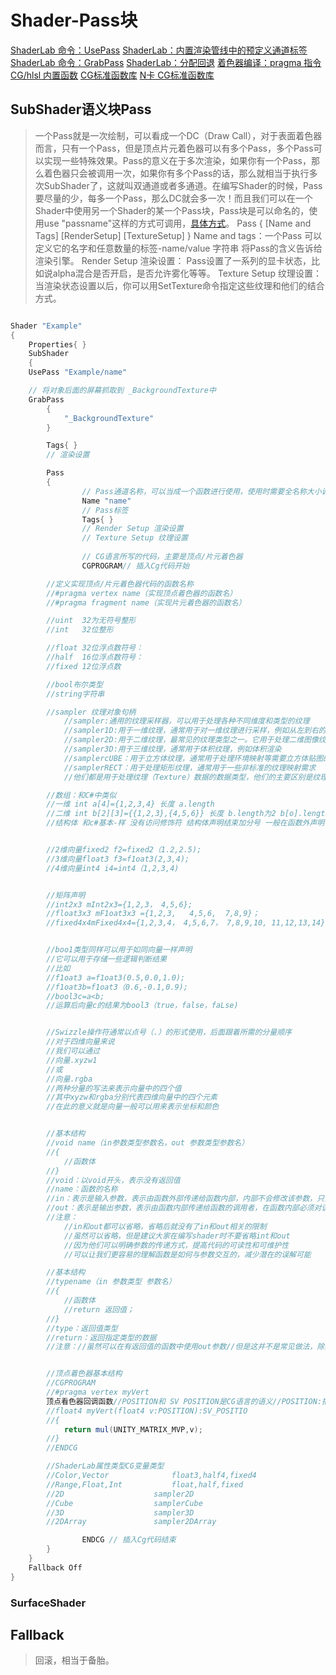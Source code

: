 # Shader-Pass块

[ShaderLab 命令：UsePass](https://docs.unity.cn/cn/2021.1/Manual/SL-UsePass.html)
[ShaderLab：内置渲染管线中的预定义通道标签](https://docs.unity.cn/cn/2021.1/Manual/shader-predefined-pass-tags-built-in.html)
[ShaderLab 命令：GrabPass](https://docs.unity.cn/cn/2021.1/Manual/SL-GrabPass.html)
[ShaderLab：分配回退](https://docs.unity.cn/cn/2021.1/Manual/SL-Fallback.html)
[着色器编译：pragma 指令](https://docs.unity.cn/cn/2021.1/Manual/SL-PragmaDirectives.html)
[CG/hlsl 内置函数](https://huailiang.github.io/blog/2019/cg/)
[CG标准函数库](https://blog.csdn.net/jingmengshenaaa/article/details/52809879)
[N卡 CG标准函数库](https://developer.download.nvidia.cn/cg/index_stdlib.html)

## SubShader语义块Pass

> 一个Pass就是一次绘制，可以看成一个DC（Draw Call），对于表面着色器而言，只有一个Pass，但是顶点片元着色器可以有多个Pass，多个Pass可以实现一些特殊效果。Pass的意义在于多次渲染，如果你有一个Pass，那么着色器只会被调用一次，如果你有多个Pass的话，那么就相当于执行多次SubShader了，这就叫双通道或者多通道。在编写Shader的时候，Pass要尽量的少，每多一个Pass，那么DC就会多一次！而且我们可以在一个Shader中使用另一个Shader的某一个Pass块，Pass块是可以命名的，使用use "passname"这样的方式可调用，[具体方式](https://docs.unity3d.com/Manual/SL-UsePass.html)。
> Pass { \[Name and Tags\] \[RenderSetup\] \[TextureSetup\] }
> Name and tags：一个Pass 可以定义它的名字和任意数量的标签-name/value 字符串 将Pass的含义告诉给渲染引擎。
> Render Setup 渲染设置： Pass设置了一系列的显卡状态，比如说alpha混合是否开启，是否允许雾化等等。
> Texture Setup 纹理设置：当渲染状态设置以后，你可以用SetTexture命令指定这些纹理和他们的结合方式。

```csharp

Shader "Example" 
{ 
    Properties{ }
    SubShader
    {
	UsePass "Example/name"

	// 将对象后面的屏幕抓取到 _BackgroundTexture中  
	GrabPass
        {
            "_BackgroundTexture"
        }

        Tags{ }
        // 渲染设置

        Pass 
        {
            	// Pass通道名称，可以当成一个函数进行使用，使用时需要全名称大小调用
            	Name "name"
            	// Pass标签
            	Tags{ }
            	// Render Setup 渲染设置
            	// Texture Setup 纹理设置
  
            	// CG语言所写的代码，主要是顶点/片元着色器
            	CGPROGRAM// 插入Cg代码开始

		//定义实现顶点/片元着色器代码的函数名称
		//#pragma vertex name（实现顶点着色器的函数名）
		//#pragma fragment name（实现片元着色器的函数名）

		//uint	32为无符号整形
		//int	32位整形

		//float	32位浮点数符号：
		//half	16位浮点数符号：
		//fixed	12位浮点数

		//bool布尔类型
		//string字符串

		//sampler 纹理对象句柄
			//sampler:通用的纹理采样器，可以用于处理各种不同维度和类型的纹理
			//sampler1D:用于一维纹理，通常用于对一维纹理进行采样，例如从左到右的渐变色门
			//sampler2D:用于二维纹理，最常见的纹理类型之一。它用于处理二维图像纹理，例如贴图
			//sampler3D:用于三维纹理，通常用于体积纹理，例如体积渲染
			//samplercUBE：用于立方体纹理，通常用于处理环境映射等需要立方体贴图的情况
			//samplerRECT：用于处理矩形纹理，通常用于一些非标准的纹理映射需求
			//他们都是用于处理纹理（Texture）数据的数据类型，他们的主要区别是纹理的维度和类型

		//数组：和C#中类似
		//一维 int a[4]={1,2,3,4} 长度 a.length
		//二维 int b[2][3]={{1,2,3},{4,5,6}} 长度 b.length为2 b[o].length为3
		//结构体 和c#基本-样 没有访问修饰符 结构体声明结束加分号 一般在函数外声明


		//2维向量fixed2 f2=fixed2（1.2,2.5);
		//3维向量float3 f3=f1oat3(2,3,4);
		//4维向量int4 i4=int4（1,2,3,4)


		//矩阵声明
		//int2x3 mInt2x3={1,2,3， 4,5,6};
		//float3x3 mF1oat3x3 ={1,2,3, 	4,5,6, 	7,8,9}；
		//fixed4x4mFixed4x4={1,2,3,4， 4,5,6,7， 7,8,9,10, 11,12,13,14}


		//boo1类型同样可以用于如同向量一样声明
		//它可以用于存储一些逻辑判断结果
		//比如
		//f1oat3 a=f1oat3(0.5,0.0,1.0);
		//f1oat3b=f1oat3（0.6,-0.1,0.9);
		//bool3c=a<b;
		//运算后向量c的结果为bool3（true，false，faLse)


		//Swizzle操作符通常以点号（.）的形式使用，后面跟着所需的分量顺序
		//对于四维向量来说
		//我们可以通过
		//向量.xyzw1
		//或
		//向量.rgba
		//两种分量的写法来表示向量中的四个值
		//其中xyzw和rgba分别代表四维向量中的四个元素
		//在此的意义就是向量一般可以用来表示坐标和颜色


		//基本结构
		//void name（in参数类型参数名，out 参数类型参数名）
		//{
			//函数体
		//}
		//void：以void开头，表示没有返回值
		//name：函数的名称
		//in：表示是输入参数，表示由函数外部传递给函数内部，内部不会修改该参数，只会使用该参数进行计算，允许有多个
		//out：表示是输出参数，表示由函数内部传递给函数的调用者，在函数内部必须对该参数值进行初始化或修改，允许有多个
		//注意：
			//in和out都可以省略，省略后就没有了in和out相关的限制
			//虽然可以省略，但是建议大家在编写shader时不要省略int和out
			//因为他们可以明确参数的传递方式，提高代码的可读性和可维护性
			//可以让我们更容易的理解函数是如何与参数交互的，减少潜在的误解可能

		//基本结构
		//typename（in 参数类型 参数名）
		//{
			//函数体
			//return 返回值；
		//}
		//type：返回值类型
		//return：返回指定类型的数据
		//注意：//虽然可以在有返回值的函数中使用out参数//但是这并不是常见做法，除非是一些自定义逻辑函数V对于顶点/片元着色器函数只会使用单返回值的方式进行处理


		//顶点着色器基本结构
		//CGPROGRAM
		//#pragma vertex myVert
		顶点看色器回调函数//POSITION和 SV POSITION是CG语言的语义//POSITION:把模型的顶点坐标填充到输入的参数v当中
		//float4 myVert(float4 v:POSITION):SV_POSITIO
		//{
			return mul(UNITY_MATRIX_MVP,v);
		//}
		//ENDCG

		//ShaderLab属性类型CG变量类型
		//Color,Vector 				float3,half4,fixed4
		//Range,Float,Int 			float,half,fixed
		//2D 					sampler2D
		//Cube					samplerCube
		//3D					sampler3D
		//2DArray				sampler2DArray

            	ENDCG // 插入Cg代码结束
        }
    }
    Fallback Off
}
```

### SurfaceShader

## Fallback

> 回滚，相当于备胎。

